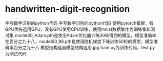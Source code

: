 # handwritten-digit-recognition
手写数字识别的python代码
手写数字识别的python代码
使用pytorch框架，有GPU优先选用GPU，没有GPU使用CPU训练，使用mnist数据集作为训练集和测试集
model30_Adam.pth是使用Adam优化器训练30轮得到的模型，模型准确率在百分之九十八，model50_98.pth是使用随机梯度下降训练50轮的模型，模型准确率百分之九十八
模型结构选自模型结构选用.jpg
train.py为训练代码，test.py为测试代码
